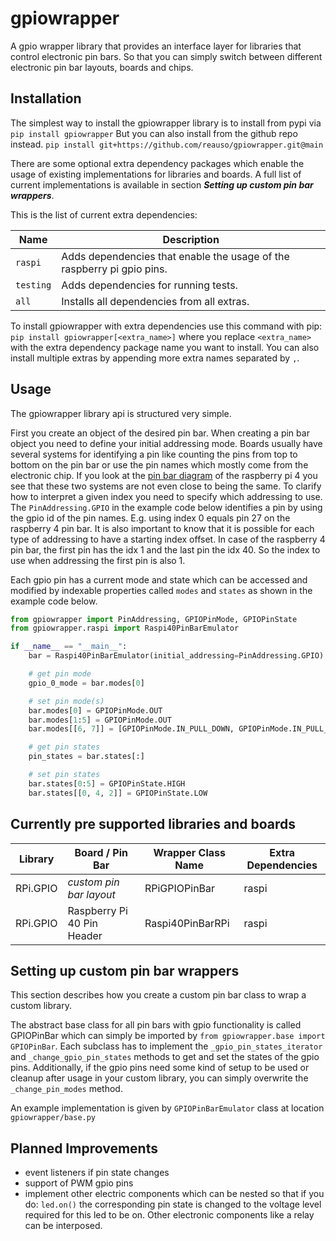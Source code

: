 # gpiowrapper

A gpio wrapper library that provides an interface layer for libraries that control 
electronic pin bars. 
So that you can simply switch between different electronic pin bar layouts, boards and chips.

## Installation

The simplest way to install the gpiowrapper library is to install from pypi via
```pip install gpiowrapper```
But you can also install from the github repo instead.
```pip install git+https://github.com/reauso/gpiowrapper.git@main```

There are some optional extra dependency packages which enable the usage of existing implementations for
libraries and boards. A full list of current implementations is available in section 
**_Setting up custom pin bar wrappers_**.

This is the list of current extra dependencies:

| Name      | Description                                                            |
|-----------|------------------------------------------------------------------------|
| `raspi`   | Adds dependencies that enable the usage of the raspberry pi gpio pins. |
| `testing` | Adds dependencies for running tests.                                   |
| `all`     | Installs all dependencies from all extras.                             |

To install gpiowrapper with extra dependencies use this command with pip:
```pip install gpiowrapper[<extra_name>]```
where you replace `<extra_name>` with the extra dependency package name you want to install.
You can also install multiple extras by appending more extra names separated by `,`. 

## Usage

The gpiowrapper library api is structured very simple.

First you create an object of the desired pin bar.
When creating a pin bar object you need to define your initial addressing mode.
Boards usually have several systems for identifying a pin like counting the pins from top to
bottom on the pin bar or use the pin names which mostly come from the electronic chip.
If you look at the [pin bar diagram](https://www.raspberrypi.com/documentation/computers/raspberry-pi.html) 
of the raspberry pi 4 you see that these two systems are not
even close to being the same. To clarify how to interpret a given index you need to specify which
addressing to use. The `PinAddressing.GPIO` in the example code below identifies a pin by using the 
gpio id of the pin names. E.g. using index 0 equals pin 27 on the raspberry 4 pin bar.
It is also important to know that it is possible for each type of addressing to have a starting 
index offset. In case of the raspberry 4 pin bar, the first pin has the idx 1 and the last pin 
the idx 40. So the index to use when addressing the first pin is also 1. 

Each gpio pin has a current mode and state which can be accessed and modified by indexable 
properties called `modes` and `states` as shown in the example code below.

```python
from gpiowrapper import PinAddressing, GPIOPinMode, GPIOPinState
from gpiowrapper.raspi import Raspi40PinBarEmulator

if __name__ == "__main__":
    bar = Raspi40PinBarEmulator(initial_addressing=PinAddressing.GPIO)

    # get pin mode
    gpio_0_mode = bar.modes[0]

    # set pin mode(s)
    bar.modes[0] = GPIOPinMode.OUT
    bar.modes[1:5] = GPIOPinMode.OUT
    bar.modes[[6, 7]] = [GPIOPinMode.IN_PULL_DOWN, GPIOPinMode.IN_PULL_UP]

    # get pin states
    pin_states = bar.states[:]

    # set pin states
    bar.states[0:5] = GPIOPinState.HIGH
    bar.states[[0, 4, 2]] = GPIOPinState.LOW
```

## Currently pre supported libraries and boards

| Library  | Board / Pin Bar            | Wrapper Class Name | Extra Dependencies |
|----------|----------------------------|--------------------|--------------------|
| RPi.GPIO | _custom pin bar layout_    | RPiGPIOPinBar      | raspi              |
| RPi.GPIO | Raspberry Pi 40 Pin Header | Raspi40PinBarRPi   | raspi              |

## Setting up custom pin bar wrappers

This section describes how you create a custom pin bar class to wrap a custom library.

The abstract base class for all pin bars with gpio functionality is called GPIOPinBar which
can simply be imported by `from gpiowrapper.base import GPIOPinBar`.
Each subclass has to implement the `_gpio_pin_states_iterator` and `_change_gpio_pin_states`
methods to get and set the states of the gpio pins. Additionally, if the gpio pins need some kind
of setup to be used or cleanup after usage in your custom library, you can simply overwrite the 
`_change_pin_modes` method.

An example implementation is given by `GPIOPinBarEmulator` class at location `gpiowrapper/base.py`

## Planned Improvements

- event listeners if pin state changes
- support of PWM gpio pins 
- implement other electric components which can be nested so that if you do: `led.on()` the corresponding pin 
  state is changed to the voltage level required for this led to be on. Other electronic components like a
  relay can be interposed.
